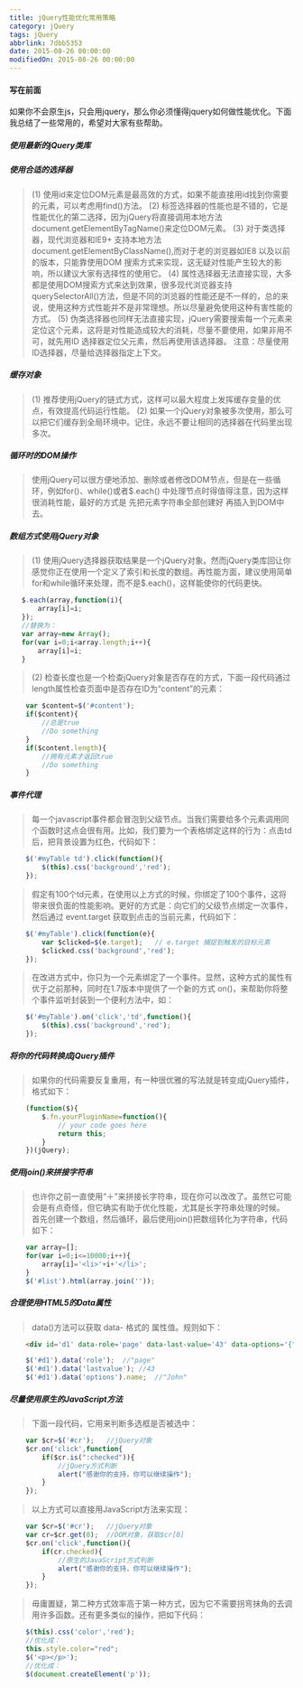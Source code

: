 ```yaml
---
title: jQuery性能优化常用策略
category: jQuery
tags: jQuery
abbrlink: 7dbb5353
date: 2015-08-26 00:00:00
modifiedOn: 2015-08-26 00:00:00
---
```



#### 写在前面 
如果你不会原生js，只会用jquery，那么你必须懂得jquery如何做性能优化。下面我总结了一些常用的，希望对大家有些帮助。
##### 使用最新的jQuery类库
##### 使用合适的选择器
> (1) 使用id来定位DOM元素是最高效的方式，如果不能直接用id找到你需要的元素，可以考虑用find()方法。
> (2) 标签选择器的性能也是不错的，它是性能优化的第二选择，因为jQuery将直接调用本地方法document.getElementByTagName()来定位DOM元素。
> (3) 对于类选择器，现代浏览器和IE9+ 支持本地方法document.getElementByClassName(),而对于老的浏览器如IE8 以及以前的版本，只能靠使用DOM 搜索方式来实现，这无疑对性能产生较大的影响，所以建议大家有选择性的使用它。
> (4) 属性选择器无法直接实现，大多都是使用DOM搜索方式来达到效果，很多现代浏览器支持querySelectorAll()方法，但是不同的浏览器的性能还是不一样的，总的来说，使用这种方式性能并不是非常理想。所以尽量避免使用这种有害性能的方式。
> (5) 伪类选择器也同样无法直接实现，jQuery需要搜索每一个元素来定位这个元素，这将是对性能造成较大的消耗，尽量不要使用，如果非用不可，就先用ID 选择器定位父元素，然后再使用该选择器。
> 注意：尽量使用ID选择器，尽量给选择器指定上下文。

<!--more-->

##### 缓存对象
> (1) 推荐使用jQuery的链式方式，这样可以最大程度上发挥缓存变量的优点，有效提高代码运行性能。
> (2) 如果一个jQuery对象被多次使用，那么可以把它们缓存到全局环境中。记住，永远不要让相同的选择器在代码里出现多次。
##### 循环时的DOM操作
> 使用jQuery可以很方便地添加、删除或者修改DOM节点，但是在一些循环，例如for()、while()或者$.each() 中处理节点时得值得注意，因为这样很消耗性能，最好的方式是 先把元素字符串全部创建好 再插入到DOM中去。 
##### 数组方式使用jQuery对象
> (1) 使用jQuery选择器获取结果是一个jQuery对象。然而jQuery类库回让你感觉你正在使用一个定义了索引和长度的数组。再性能方面，建议使用简单for和while循环来处理，而不是$.each()，这样能使你的代码更快。

``` JavaScript
   $.each(array,function(i){
       array[i]=i;
   });
   //替换为：
   var array=new Array();
   for(var i=0;i<array.length;i++){
       array[i]=i;
   }
```
> (2) 检查长度也是一个检查jQuery对象是否存在的方式，下面一段代码通过length属性检查页面中是否存在ID为“content”的元素：
``` JavaScript
    var $content=$('#content');
    if($content){
        //总是true
        //Do something
    }
    if($content.length){
        //拥有元素才返回true
        //Do something
    }
```
##### 事件代理
> 每一个javascript事件都会冒泡到父级节点。当我们需要给多个元素调用同个函数时这点会很有用。比如，我们要为一个表格绑定这样的行为：点击td后，把背景设置为红色，代码如下：
``` JavaScript
    $('#myTable td').click(function(){
        $(this).css('background','red');
    });
```
> 假定有100个td元素，在使用以上方式的时候，你绑定了100个事件，这将带来很负面的性能影响。更好的方式是：向它们的父级节点绑定一次事件，然后通过 event.target 获取到点击的当前元素，代码如下：
``` JavaScript
    $('#myTable').click(function(e){
        var $clicked=$(e.target);   // e.target 捕捉到触发的目标元素
        $clicked.css('background','red');
    });
```
> 在改进方式中，你只为一个元素绑定了一个事件。显然，这种方式的属性有优于之前那种，同时在1.7版本中提供了一个新的方式 on()，来帮助你将整个事件监听封装到一个便利方法中，如：
``` JavaScript
    $('#myTable').on('click','td',function(){
        $(this).css('background','red');
    });
```
##### 将你的代码转换成jQuery插件
> 如果你的代码需要反复重用，有一种很优雅的写法就是转变成jQuery插件，格式如下：
``` JavaScript
    (function($){
        $.fn.yourPluginName=function(){
            // your code goes here 
            return this;
        }
    })(jQuery);
```
##### 使用join()来拼接字符串
> 也许你之前一直使用“＋”来拼接长字符串，现在你可以改改了。虽然它可能会是有点奇怪，但它确实有助于优化性能，尤其是长字符串处理的时候。
> 首先创建一个数组，然后循环，最后使用join()把数组转化为字符串，代码如下：
``` JavaScript
    var array=[];
    for(var i=0;i<=10000;i++){
        array[i]='<li>'+i+'</li>';
    }
    $('#list').html(array.join(''));
```
##### 合理使用HTML5的Data属性
> data()方法可以获取 data- 格式的 属性值。规则如下：
``` HTML
    <div id='d1' data-role='page' data-last-value='43' data-options='{"name":"John"}'></div>
```
``` JavaScript
    $('#d1').data('role');  //"page"
    $('#d1').data('lastvalue'); //43
    $('#d1').data('options').name;  //"John"
```
##### 尽量使用原生的JavaScript方法
> 下面一段代码，它用来判断多选框是否被选中：
``` JavaScript
    var $cr=$('#cr');   //jQuery对象
    $cr.on('click',function{
        if($cr.is(":checked")){
            //jQuery方式判断
            alert("感谢你的支持，你可以继续操作");
        }
    });
```
> 以上方式可以直接用JavaScript方法来实现：
``` JavaScript
    var $cr=$('#cr');   //jQuery对象
    var cr=$cr.get(0);  //DOM对象，获取$cr[0]
    $cr.on('click',function(){
        if(cr.checked){
            //原生的JavaScript方式判断
            alert("感谢你的支持，你可以继续操作");
        }
    });
```
> 毋庸置疑，第二种方式效率高于第一种方式，因为它不需要拐弯抹角的去调用许多函数。还有更多类似的操作，把如下代码：
``` JavaScript
    $(this).css('color','red');
    //优化成：
    this.style.color="red";
    $('<p></p>');
    //优化成：
    $(document.createElement('p'));
```

